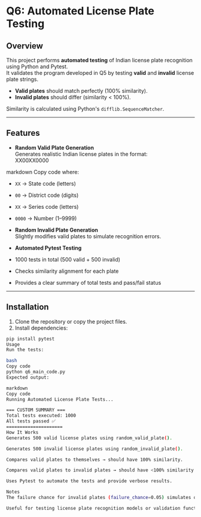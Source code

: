 # Q6: Automated License Plate Testing

## Overview

This project performs **automated testing** of Indian license plate recognition using Python and Pytest.  
It validates the program developed in Q5 by testing **valid** and **invalid** license plate strings.

- **Valid plates** should match perfectly (100% similarity).  
- **Invalid plates** should differ (similarity < 100%).

Similarity is calculated using Python's `difflib.SequenceMatcher`.

---

## Features

- **Random Valid Plate Generation**  
  Generates realistic Indian license plates in the format:  
XX00XX0000

markdown
Copy code
where:  
- `XX` → State code (letters)  
- `00` → District code (digits)  
- `XX` → Series code (letters)  
- `0000` → Number (1–9999)  

- **Random Invalid Plate Generation**  
Slightly modifies valid plates to simulate recognition errors.

- **Automated Pytest Testing**  
- 1000 tests in total (500 valid + 500 invalid)  
- Checks similarity alignment for each plate  
- Provides a clear summary of total tests and pass/fail status

---

## Installation

1. Clone the repository or copy the project files.  
2. Install dependencies:

```bash
pip install pytest
Usage
Run the tests:

bash
Copy code
python q6_main_code.py
Expected output:

markdown
Copy code
Running Automated License Plate Tests...

=== CUSTOM SUMMARY ===
Total tests executed: 1000
All tests passed ✅
=====================
How It Works
Generates 500 valid license plates using random_valid_plate().

Generates 500 invalid license plates using random_invalid_plate().

Compares valid plates to themselves → should have 100% similarity.

Compares valid plates to invalid plates → should have <100% similarity.

Uses Pytest to automate the tests and provide verbose results.

Notes
The failure chance for invalid plates (failure_chance=0.05) simulates occasional accidental matches.

Useful for testing license plate recognition models or validation functions.